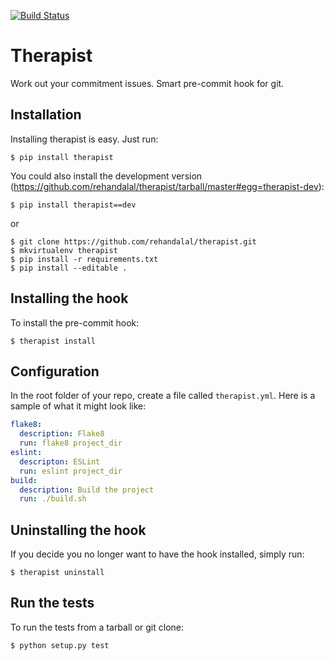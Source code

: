 [![Build Status](https://travis-ci.org/rehandalal/therapist.svg?branch=master)](https://travis-ci.org/rehandalal/therapist)

# Therapist
Work out your commitment issues. Smart pre-commit hook for git.


## Installation

Installing therapist is easy. Just run:

```
$ pip install therapist
```

You could also install the development version 
(https://github.com/rehandalal/therapist/tarball/master#egg=therapist-dev):

```
$ pip install therapist==dev
```

or

```
$ git clone https://github.com/rehandalal/therapist.git
$ mkvirtualenv therapist
$ pip install -r requirements.txt
$ pip install --editable .
```

## Installing the hook

To install the pre-commit hook:

```
$ therapist install
```

## Configuration

In the root folder of your repo, create a file called `therapist.yml`. Here is a sample of what it might look like:

```yml
flake8:
  description: Flake8
  run: flake8 project_dir
eslint:
  descripton: ESLint
  run: eslint project_dir
build:
  description: Build the project
  run: ./build.sh
```

## Uninstalling the hook

If you decide you no longer want to have the hook installed, simply run:

```
$ therapist uninstall
```

## Run the tests

To run the tests from a tarball or git clone:

```
$ python setup.py test
```
